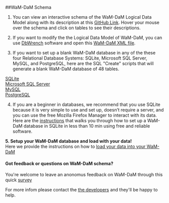 ##WaM-DaM Schema

1. You can view an interactive schema of the WaM-DaM Logical Data Model along with its description at this <a href="http://amabdallah.github.io/WaM-DaM/diagrams/Full.html" target="_blank">GitHub Link</a>. Hover your mouse over the schema and click on tables to see their descriptions.

2. If you want to modify the the Logical Data Model of WaM-DaM, you can use <a href="http://www.dbwrench.com/" target="_blank">DbWrench</a> software and open this <a href="https://github.com/amabdallah/WaM-DaM/blob/master/03WaM-DaM_Schema/XML_Schema/WaMDaMAugust19_2015.xml" target="_blank">WaM-DaM XML file</a>.    

3. If you want to set up  a blank WaM-DaM database in any of the these four Relational Database Systems: SQLite, Microsoft SQL Server, MySQL, and PostgreSQL, here are the SQL "Create" scripts that will generate a blank WaM-DaM database of 48 tables. 

  <a href="https://github.com/amabdallah/WaM-DaM/blob/master/03WaM-DaM_Schema/Blank_Database/WaM-DaM_for_SQLite.sql"     target="_blank">SQLite</a>   
  <a href="https://github.com/amabdallah/WaM-DaM/blob/master/03WaM-DaM_Schema/Blank_Database/WaM-DaM_for_MSSQL.sql"   target="_blank">Microsoft SQL Server</a>   
  <a href="https://github.com/amabdallah/WaM-DaM/blob/master/03WaM-DaM_Schema/Blank_Database/WaM-DaM_for_MySQL.sql"   target="_blank">MySQL</a>   
  <a href="https://github.com/amabdallah/WaM-DaM/blob/master/03WaM-DaM_Schema/Blank_Database/WaM-DaM_for_PostgreSQL.sql"   target="_blank">PostgreSQL</a>   

4. If you are a beginner in databases, we recommend that you use SQLite because it is very simple to use and set up, doesn’t require a server, and you can use the free Mozilla Firefox Manager to interact with its data. Here are the <a href="https://github.com/amabdallah/WaM-DaM/blob/master/02UseCases/UseCases/SQLite_Instructions.md" target="_blank">instructions</a> that walks you through how to set up a WaM-DaM database in SQLite in less than 10 min using free and reliable software.

**5. Setup your WaM-DaM database and load with your data!**    
Here we provide the instructions on how to <a href="https://github.com/amabdallah/WaM-DaM/blob/master/03WaM-DaM_Schema/InputData_Workbooks/Setup_My_Database.md
" target="_blank">load your data into your WaM-DaM</a>     



#### Got feedback or questions on WaM-DaM schema?    
You're welcome to leave an anonomus feedback on WaM-DaM through this quick <a href="https://drive.google.com/open?id=1fUTPeygdPfkPfZGjud0vO3yAZiDKIrq-i_886lqIins" target="_blank">survey</a> 

For more infom please contact the <a href="https://github.com/amabdallah/WaM-DaM#authors-and-contact" target="_blank">the developers</a> and they'll be happy to help.

